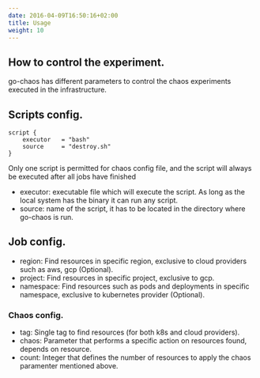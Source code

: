 ```yaml
---
date: 2016-04-09T16:50:16+02:00
title: Usage
weight: 10
---
```


## How to control the experiment. 

go-chaos has different parameters to control the chaos experiments executed in the infrastructure. 

## Scripts config.
```
script {
    executor   = "bash"
    source     = "destroy.sh"
}
```
Only one script is permitted for chaos config file, and the script will always be executed after all jobs have finished

* executor: executable file which will execute the script. As long as the local system has the binary 
it can run any script. 
* source: name of the script, it has to be located in the directory where go-chaos is run.

## Job config.

* region:    Find resources in specific region, exclusive to cloud providers such as aws, gcp (Optional). 
* project:   Find resources in specific project, exclusive to gcp.
* namespace: Find resources such as pods and deployments in specific namespace, exclusive to kubernetes provider (Optional). 

### Chaos config.
* tag: Single tag to find resources (for both k8s and cloud providers). 
* chaos: Parameter that performs a specific action on resources found, depends on resource. 
* count: Integer that defines the number of resources to apply the chaos paramenter mentioned above. 
